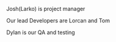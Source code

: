Josh(Larko) is project manager

Our lead Developers are Lorcan and Tom

Dylan is our QA and testing
